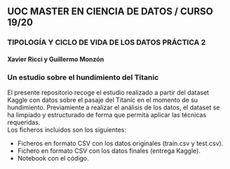 ## UOC MASTER EN CIENCIA DE DATOS / CURSO 19/20

### TIPOLOGÍA Y CICLO DE VIDA DE LOS DATOS PRÁCTICA 2
#### Xavier Ricci y Guillermo Monzón
### Un estudio sobre el hundimiento del Titanic
 El presente repositorio recoge el estudio realizado a partir del dataset Kaggle con datos sobre el pasaje del Titanic en el momento de su hundimiento.
Previamiente a realizar el análisis de los datos, el dataset se ha limpiado y estructurado de forma que permita aplicar las técnicas requeridas.  
Los ficheros incluidos son los siguientes:
  - Ficheros en formato CSV con los datos originales (train.csv y test.csv).  
  - Fichero en formato CSV con los datos finales (entrega Kaggle).  
  - Notebook con el código.
